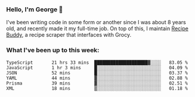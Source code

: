 ### Hello, I'm George 👋

I've been writing code in some form or another since I was about 8 years old, and recently made it my full-time job. On top of this, I maintain [Recipe Buddy](https://github.com/georgegebbett/recipe-buddy), a recipe scraper that interfaces with Grocy.  

<!--
**georgegebbett/georgegebbett** is a ✨ _special_ ✨ repository because its `README.md` (this file) appears on your GitHub profile.

Here are some ideas to get you started:

- 🔭 I’m currently working on ...
- 🌱 I’m currently learning ...
- 👯 I’m looking to collaborate on ...
- 🤔 I’m looking for help with ...
- 💬 Ask me about ...
- 📫 How to reach me: ...
- 😄 Pronouns: ...
- ⚡ Fun fact: ...
-->

### What I've been up to this week:
<!--START_SECTION:waka-->

```text
TypeScript       21 hrs 33 mins  ████████████████████▓░░░░   83.05 %
JavaScript       1 hr 3 mins     █░░░░░░░░░░░░░░░░░░░░░░░░   04.09 %
JSON             52 mins         █░░░░░░░░░░░░░░░░░░░░░░░░   03.37 %
YAML             44 mins         ▓░░░░░░░░░░░░░░░░░░░░░░░░   02.88 %
Prisma           39 mins         ▓░░░░░░░░░░░░░░░░░░░░░░░░   02.51 %
XML              18 mins         ▒░░░░░░░░░░░░░░░░░░░░░░░░   01.18 %
```

<!--END_SECTION:waka-->
